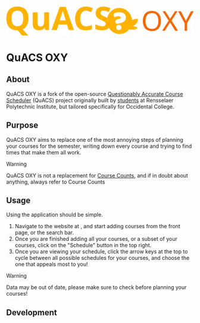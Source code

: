 ![Quacs OXY Logo](quacs-oxy-logo.svg)

# QuACS OXY

## About

QuACS OXY is a fork of the open-source [Questionably Accurate Course Scheduler](https://quacs.org/) (QuACS) project originally built by [students](https://github.com/quacs/quacs/graphs/contributors) at Rensselaer Polytechnic Institute, but tailored specifically for Occidental College.

## Purpose

QuACS OXY aims to replace one of the most annoying steps of planning your courses for the semester, writing down every course and trying to find times that make them all work.

> [!WARNING]
> QuACS OXY is not a replacement for [Course Counts](https://counts.oxy.edu/), and if in doubt about anything, always refer to Course Counts

## Usage

Using the application should be simple.

1. Navigate to the website at <placeholder>, and start adding courses from the front page, or the search bar.
2. Once you are finished adding all your courses, or a subset of your courses, click on the "Schedule" button in the top right.
3. Once you are viewing your schedule, click the arrow keys at the top to cycle between all possible schedules for your courses, and choose the one that appeals most to you!

> [!WARNING]
> Data may be out of date, please make sure to check before planning your courses! <Insert instructions on how to check here>

## Development